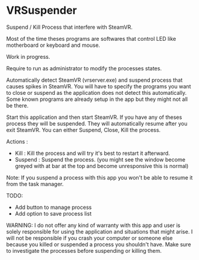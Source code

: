 # VRSuspender
Suspend / Kill Process that interfere with SteamVR. 

Most of the time theses programs are softwares that control LED like motherboard or keyboard and mouse.

Work in progress. 

Require to run as administrator to modify the processes states.

Automatically detect SteamVR (vrserver.exe) and suspend process that causes spikes in SteamVR. You will have to specify the programs you want to close or suspend as the application does not detect this automatically. Some known programs are already setup in the app but they might not all be there.

Start this application and then start SteamVR. If you have any of theses process they will be suspended. They will automatically resume after you exit SteamVR.
You can either Suspend, Close, Kill the process.

Actions : 

- Kill : Kill the process and will try it's best to restart it afterward.
- Suspend : Suspend the process. (you might see the window become greyed with at bar at the top and become unresponsive this is normal)

Note: If you suspend a process with this app you won't be able to resume it from the task manager.

TODO:
- Add button to manage process
- Add option to save process list

WARNING:
I do not offer any kind of warranty with this app and user is solely responsible for using the application and situations that might arise.
I will not be responsible if you crash your computer or someone else because you killed or suspended a process you shouldn't have.
Make sure to investigate the processes before suspending or killing them.
